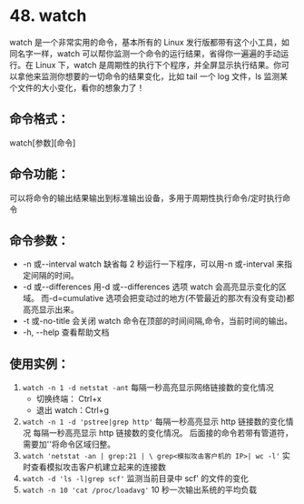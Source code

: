# 48. watch

watch 是一个非常实用的命令，基本所有的 Linux 发行版都带有这个小工具，如同名字一样，watch 可以帮你监测一个命令的运行结果，省得你一遍遍的手动运行。在 Linux 下，watch 是周期性的执行下个程序，并全屏显示执行结果。你可以拿他来监测你想要的一切命令的结果变化，比如 tail 一个 log 文件，ls 监测某个文件的大小变化，看你的想象力了！

## 命令格式：

watch[参数][命令]

## 命令功能：

可以将命令的输出结果输出到标准输出设备，多用于周期性执行命令/定时执行命令

## 命令参数：

- -n 或--interval watch 缺省每 2 秒运行一下程序，可以用-n 或-interval 来指定间隔的时间。
- -d 或--differences 用-d 或--differences 选项 watch 会高亮显示变化的区域。 而-d=cumulative 选项会把变动过的地方(不管最近的那次有没有变动)都高亮显示出来。
- -t 或-no-title 会关闭 watch 命令在顶部的时间间隔,命令，当前时间的输出。
- -h, --help 查看帮助文档

## 使用实例：

1. `watch -n 1 -d netstat -ant` 每隔一秒高亮显示网络链接数的变化情况
   - 切换终端： Ctrl+x
   - 退出 watch：Ctrl+g
2. `watch -n 1 -d 'pstree|grep http'` 每隔一秒高亮显示 http 链接数的变化情况
   每隔一秒高亮显示 http 链接数的变化情况。 后面接的命令若带有管道符，需要加''将命令区域归整。
3. `watch 'netstat -an | grep:21 | \ grep<模拟攻击客户机的 IP>| wc -l'` 实时查看模拟攻击客户机建立起来的连接数
4. `watch -d 'ls -l|grep scf'` 监测当前目录中 scf' 的文件的变化
5. `watch -n 10 'cat /proc/loadavg'` 10 秒一次输出系统的平均负载
